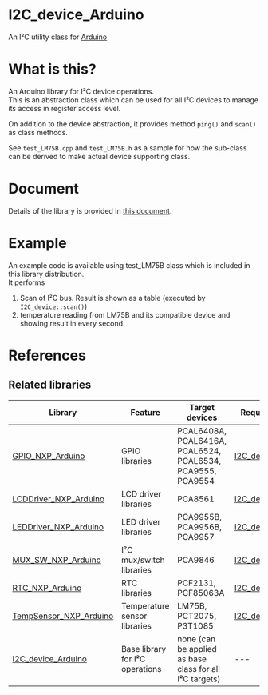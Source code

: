 # I2C_device_Arduino
An I²C utility class for [Arduino](https://www.arduino.cc) 

# What is this?
An Arduino library for I²C device operations.  
This is an abstraction class which can be used for all I²C devices to manage its access in register access level.  

On addition to the device abstraction, it provides method `ping()` and `scan()` as class methods.  

See `test_LM75B.cpp` and `test_LM75B.h` as a sample for how the sub-class can be derived to make actual device supporting class. 

# Document
Details of the library is provided in [this document](https://teddokano.github.io/I2C_device_Arduino/md__r_e_a_d_m_e.html).

# Example
An example code is available using test_LM75B class which is included in this library distribution.  
It performs 
1. Scan of I²C bus. Result is shown as a table (executed by `I2C_device::scan()`)
1. temperature reading from LM75B and its compatible device and showing result in every second. 

# References

## Related libraries
Library|Feature|Target devices|Required library
---|---|---|---
[GPIO_NXP_Arduino](https://github.com/teddokano/GPIO_NXP_Arduino)				|GPIO libraries						|PCAL6408A, PCAL6416A, PCAL6524, PCAL6534, PCA9555, PCA9554	|[I2C_device_Arduino](https://github.com/teddokano/I2C_device_Arduino)
[LCDDriver_NXP_Arduino](https://github.com/teddokano/LCDDriver_NXP_Arduino)		|LCD driver libraries				|PCA8561						|[I2C_device_Arduino](https://github.com/teddokano/I2C_device_Arduino)
[LEDDriver_NXP_Arduino](https://github.com/teddokano/LEDDriver_NXP_Arduino)		|LED driver libraries				|PCA9955B, PCA9956B, PCA9957	|[I2C_device_Arduino](https://github.com/teddokano/I2C_device_Arduino)
[MUX_SW_NXP_Arduino](https://github.com/teddokano/MUX_SW_NXP_Arduino)			|I²C mux/switch libraries			|PCA9846						|[I2C_device_Arduino](https://github.com/teddokano/I2C_device_Arduino)
[RTC_NXP_Arduino](https://github.com/teddokano/RTC_NXP_Arduino)					|RTC libraries						|PCF2131, PCF85063A				|[I2C_device_Arduino](https://github.com/teddokano/I2C_device_Arduino)
[TempSensor_NXP_Arduino](https://github.com/teddokano/TempSensor_NXP_Arduino)	|Temperature sensor libraries		|LM75B, PCT2075, P3T1085		|[I2C_device_Arduino](https://github.com/teddokano/I2C_device_Arduino)
[I2C_device_Arduino](https://github.com/teddokano/I2C_device_Arduino)			|Base library for I²C operations	|none (can be applied as base class for all I²C targets)|---
